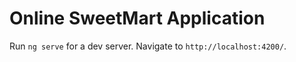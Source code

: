 # Online SweetMart Application

Run `ng serve` for a dev server. Navigate to `http://localhost:4200/`.
